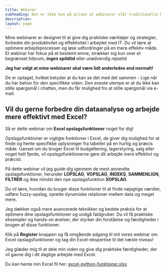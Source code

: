 ```yaml
---
title: Webinar
subheading: Det er ikke kun på prisen at webinarer slår traditionelle kurser
description:
layout: page
---
```


Mine webinarer er designet til at give dig praktiske værktøjer og strategier, forbedre din produktivitet og effektivitet i arbejdet med IT. Du vil lære at optimere arbejdsprocesser og løse udfordringer på en mere effektiv måde. Et webinar har fokus på et bestemt emne, strækker sig kun over et begrænset tidsrum, **ingen spildtid** eller unødvendig rejsetid

**Jeg har valgt at mine webinarer skal være lidt anderledes end normalt!**

De er optaget, hvilket betyder at du kan se det med det sammen - Lige når du har behov for den specifikke viden. Den eneste ulempe er at du ikke kan stille spørgsmål i chatten, men du får mulighed fro at stille spørgsmål via e-mail.

## Vil du gerne forbedre din dataanalyse og arbejde mere effektivt med Excel?

Så er dette webinar om **Excel opslagsfunktioner** noget for dig!

Opslagsfunktioner er vigtigte funktioner i Excel, de giver dig mulighed for at finde og hente specifikke oplysninger fra tabeller på en hurtig og præcis måde. Uanset om du bruger Excel til budgettering, lagerstyring, salg eller noget helt fjerde, vil opslagsfunktionerne gøre dit arbejde mere effektivt og præcist.

På dette webinar vil jeg guide dig igennem de mest anvendte opslagsfunktioner, herunder **LOPSLAG**, **VOPSLAG**, **INDEKS**, **SAMMENLIGN**, **FILTRER** og ikke mindst den nye opslagsfunktion **XOPSLAG**. 

Du vil lære, hvordan du bruger disse funktioner til at finde nøjagtige værdier, udføre fuzzy-opslag, oprette dynamiske relationer mellem data og meget mere.

Jeg dækker også mere avancerede teknikker og bedste praksis for at optimere dine opslagsfunktioner og undgå faldgruber. Du vil få praktiske eksempler og hands-on øvelser, der styrker din forståelse og færdigheder i brugen af disse funktioner.

Klik på **Register** knappen og få omgående adgang til mit vores webinar om Excel opslagsfunktioner og tag din Excel-ekspertise til det næste niveau!

Jeg glæder mig til at dele min viden og give dig praktiske færdigheder, der vil gavne dig i dit daglige arbejde med Excel.

Du kan hente min Excel fil her: [excel-python-funktioner.xlsx](/files/webinar/Lookup_Funktioner.xlsx)